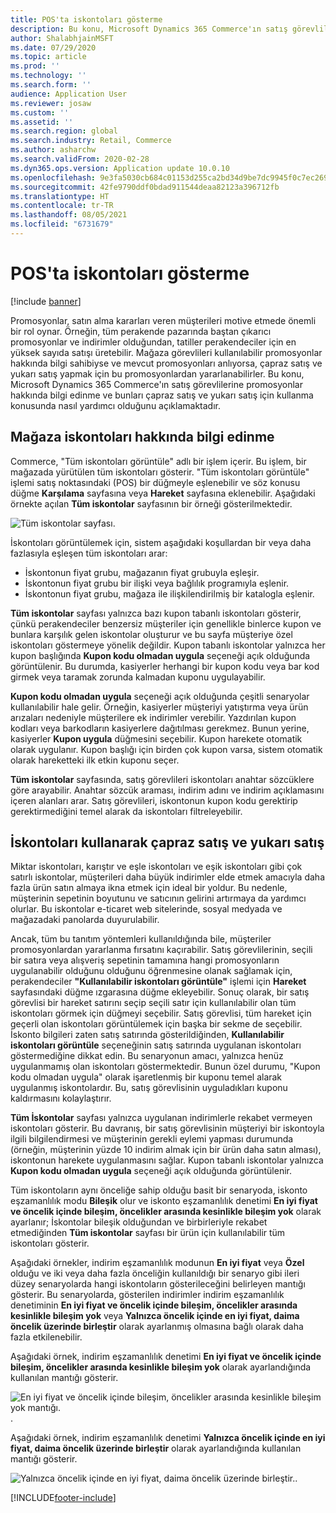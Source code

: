 ```yaml
---
title: POS'ta iskontoları gösterme
description: Bu konu, Microsoft Dynamics 365 Commerce'ın satış görevlilerine promosyonlar hakkında bilgi edinme ve bunları çapraz satış ve yukarı satış için kullanma konusunda nasıl yardımcı olduğunu açıklamaktadır.
author: ShalabhjainMSFT
ms.date: 07/29/2020
ms.topic: article
ms.prod: ''
ms.technology: ''
ms.search.form: ''
audience: Application User
ms.reviewer: josaw
ms.custom: ''
ms.assetid: ''
ms.search.region: global
ms.search.industry: Retail, Commerce
ms.author: asharchw
ms.search.validFrom: 2020-02-28
ms.dyn365.ops.version: Application update 10.0.10
ms.openlocfilehash: 9e3fa5030cb684c01153d255ca2bd34d9be7dc9945f0c7ec26985cf74540b73d
ms.sourcegitcommit: 42fe9790ddf0bdad911544deaa82123a396712fb
ms.translationtype: HT
ms.contentlocale: tr-TR
ms.lasthandoff: 08/05/2021
ms.locfileid: "6731679"
---
```

# <a name="show-discounts-in-pos"></a>POS'ta iskontoları gösterme

[!include [banner](includes/banner.md)]

Promosyonlar, satın alma kararları veren müşterileri motive etmede önemli bir rol oynar. Örneğin, tüm perakende pazarında baştan çıkarıcı promosyonlar ve indirimler olduğundan, tatiller perakendeciler için en yüksek sayıda satışı üretebilir. Mağaza görevlileri kullanılabilir promosyonlar hakkında bilgi sahibiyse ve mevcut promosyonları anlıyorsa, çapraz satış ve yukarı satış yapmak için bu promosyonlardan yararlanabilirler. Bu konu, Microsoft Dynamics 365 Commerce'ın satış görevlilerine promosyonlar hakkında bilgi edinme ve bunları çapraz satış ve yukarı satış için kullanma konusunda nasıl yardımcı olduğunu açıklamaktadır.

## <a name="learn-about-store-discounts"></a>Mağaza iskontoları hakkında bilgi edinme

Commerce, "Tüm iskontoları görüntüle" adlı bir işlem içerir. Bu işlem, bir mağazada yürütülen tüm iskontoları gösterir. "Tüm iskontoları görüntüle" işlemi satış noktasındaki (POS) bir düğmeyle eşlenebilir ve söz konusu düğme **Karşılama** sayfasına veya **Hareket** sayfasına eklenebilir. Aşağıdaki örnekte açılan **Tüm iskontolar** sayfasının bir örneği gösterilmektedir.

![Tüm iskontolar sayfası.](./media/View_all_discounts.png "Tüm iskontolar sayfası")

İskontoları görüntülemek için, sistem aşağıdaki koşullardan bir veya daha fazlasıyla eşleşen tüm iskontoları arar:

- İskontonun fiyat grubu, mağazanın fiyat grubuyla eşleşir.
- İskontonun fiyat grubu bir ilişki veya bağlılık programıyla eşlenir.
- İskontonun fiyat grubu, mağaza ile ilişkilendirilmiş bir katalogla eşlenir.

**Tüm iskontolar** sayfası yalnızca bazı kupon tabanlı iskontoları gösterir, çünkü perakendeciler benzersiz müşteriler için genellikle binlerce kupon ve bunlara karşılık gelen iskontolar oluşturur ve bu sayfa müşteriye özel iskontoları göstermeye yönelik değildir. Kupon tabanlı iskontolar yalnızca her kupon başlığında **Kupon kodu olmadan uygula** seçeneği açık olduğunda görüntülenir. Bu durumda, kasiyerler herhangi bir kupon kodu veya bar kod girmek veya taramak zorunda kalmadan kuponu uygulayabilir.

**Kupon kodu olmadan uygula** seçeneği açık olduğunda çeşitli senaryolar kullanılabilir hale gelir. Örneğin, kasiyerler müşteriyi yatıştırma veya ürün arızaları nedeniyle müşterilere ek indirimler verebilir. Yazdırılan kupon kodları veya barkodların kasiyerlere dağıtılması gerekmez. Bunun yerine, kasiyerler **Kupon uygula** düğmesini seçebilir. Kupon harekete otomatik olarak uygulanır. Kupon başlığı için birden çok kupon varsa, sistem otomatik olarak hareketteki ilk etkin kuponu seçer.

**Tüm iskontolar** sayfasında, satış görevlileri iskontoları anahtar sözcüklere göre arayabilir. Anahtar sözcük araması, indirim adını ve indirim açıklamasını içeren alanları arar. Satış görevlileri, iskontonun kupon kodu gerektirip gerektirmediğini temel alarak da iskontoları filtreleyebilir.

## <a name="cross-sell-and-upsell-by-using-discounts"></a>İskontoları kullanarak çapraz satış ve yukarı satış

Miktar iskontoları, karıştır ve eşle iskontoları ve eşik iskontoları gibi çok satırlı iskontolar, müşterileri daha büyük indirimler elde etmek amacıyla daha fazla ürün satın almaya ikna etmek için ideal bir yoldur. Bu nedenle, müşterinin sepetinin boyutunu ve satıcının gelirini artırmaya da yardımcı olurlar. Bu iskontolar e-ticaret web sitelerinde, sosyal medyada ve mağazadaki panolarda duyurulabilir.

Ancak, tüm bu tanıtım yöntemleri kullanıldığında bile, müşteriler promosyonlardan yararlanma fırsatını kaçırabilir. Satış görevlilerinin, seçili bir satıra veya alışveriş sepetinin tamamına hangi promosyonların uygulanabilir olduğunu olduğunu öğrenmesine olanak sağlamak için, perakendeciler **"Kullanılabilir iskontoları görüntüle"** işlemi için **Hareket** sayfasındaki düğme ızgarasına düğme ekleyebilir. Sonuç olarak, bir satış görevlisi bir hareket satırını seçip seçili satır için kullanılabilir olan tüm iskontoları görmek için düğmeyi seçebilir. Satış görevlisi, tüm hareket için geçerli olan iskontoları görüntülemek için başka bir sekme de seçebilir. İskonto bilgileri zaten satış satırında gösterildiğinden, **Kullanılabilir iskontoları görüntüle** seçeneğinin satış satırında uygulanan iskontoları göstermediğine dikkat edin. Bu senaryonun amacı, yalnızca henüz uygulanmamış olan iskontoları göstermektedir. Bunun özel durumu, "Kupon kodu olmadan uygula" olarak işaretlenmiş bir kuponu temel alarak uygulanmış iskontolardır. Bu, satış görevlisinin uyguladıkları kuponu kaldırmasını kolaylaştırır.

**Tüm İskontolar** sayfası yalnızca uygulanan indirimlerle rekabet vermeyen iskontoları gösterir. Bu davranış, bir satış görevlisinin müşteriyi bir iskontoyla ilgili bilgilendirmesi ve müşterinin gerekli eylemi yapması durumunda (örneğin, müşterinin yüzde 10 indirim almak için bir ürün daha satın alması), iskontonun harekete uygulanmasını sağlar. Kupon tabanlı iskontolar yalnızca **Kupon kodu olmadan uygula** seçeneği açık olduğunda görüntülenir.

Tüm iskontoların aynı önceliğe sahip olduğu basit bir senaryoda, iskonto eşzamanlılık modu **Bileşik** olur ve iskonto eşzamanlılık denetimi **En iyi fiyat ve öncelik içinde bileşim, öncelikler arasında kesinlikle bileşim yok** olarak ayarlanır; İskontolar bileşik olduğundan ve birbirleriyle rekabet etmediğinden **Tüm iskontolar** sayfası bir ürün için kullanılabilir tüm iskontoları gösterir.

Aşağıdaki örnekler, indirim eşzamanlılık modunun **En iyi fiyat** veya **Özel** olduğu ve iki veya daha fazla önceliğin kullanıldığı bir senaryo gibi ileri düzey senaryolarda hangi iskontoların gösterileceğini belirleyen mantığı gösterir. Bu senaryolarda, gösterilen indirimler indirim eşzamanlılık denetiminin **En iyi fiyat ve öncelik içinde bileşim, öncelikler arasında kesinlikle bileşim yok** veya **Yalnızca öncelik içinde en iyi fiyat, daima öncelik üzerinde birleştir** olarak ayarlanmış olmasına bağlı olarak daha fazla etkilenebilir.

Aşağıdaki örnek, indirim eşzamanlılık denetimi **En iyi fiyat ve öncelik içinde bileşim, öncelikler arasında kesinlikle bileşim yok** olarak ayarlandığında kullanılan mantığı gösterir.

![En iyi fiyat ve öncelik içinde bileşim, öncelikler arasında kesinlikle bileşim yok mantığı.](./media/Model_1.png "En iyi fiyat ve öncelik içinde bileşim, öncelikler arasında kesinlikle bileşim yok mantığı").

Aşağıdaki örnek, indirim eşzamanlılık denetimi **Yalnızca öncelik içinde en iyi fiyat, daima öncelik üzerinde birleştir** olarak ayarlandığında kullanılan mantığı gösterir.

![Yalnızca öncelik içinde en iyi fiyat, daima öncelik üzerinde birleştir.](./media/Model_2.png "Yalnızca öncelik içinde en iyi fiyat, daima öncelik üzerinde birleştir mantığı").


[!INCLUDE[footer-include](../includes/footer-banner.md)]